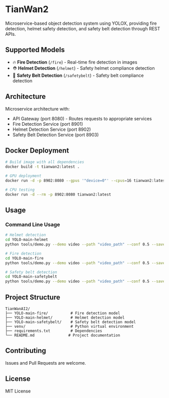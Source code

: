 # TianWan2

Microservice-based object detection system using YOLOX, providing fire detection, helmet safety detection, and safety belt detection through REST APIs.

## Supported Models

- 🔥 **Fire Detection** (`/fire`) - Real-time fire detection in images
- ⛑️ **Helmet Detection** (`/helmet`) - Safety helmet compliance detection
- 🔗 **Safety Belt Detection** (`/safetybelt`) - Safety belt compliance detection

## Architecture

Microservice architecture with:
- API Gateway (port 8080) - Routes requests to appropriate services
- Fire Detection Service (port 8901)
- Helmet Detection Service (port 8902) 
- Safety Belt Detection Service (port 8903)

## Docker Deployment

```bash
# Build image with all dependencies
docker build -t tianwan2:latest .

# GPU deployment
docker run -d -p 8902:8080 --gpus '"device=0"' --cpus=16 tianwan2:latest

# CPU testing
docker run -d --rm -p 8902:8080 tianwan2:latest
```

## Usage

### Command Line Usage

```bash
# Helmet detection
cd YOLO-main-helmet
python tools/demo.py --demo video --path "video_path" --conf 0.5 --save_result --device cpu

# Fire detection
cd YOLO-main-fire  
python tools/demo.py --demo video --path "video_path" --conf 0.5 --save_result --device cpu

# Safety belt detection
cd YOLO-main-safetybelt
python tools/demo.py --demo video --path "video_path" --conf 0.5 --save_result --device cpu
```

## Project Structure

```
TianWanAI2/
├── YOLO-main-fire/          # Fire detection model
├── YOLO-main-helmet/        # Helmet detection model
├── YOLO-main-safetybelt/    # Safety belt detection model
├── venv/                    # Python virtual environment
├── requirements.txt         # Dependencies
└── README.md               # Project documentation
```

## Contributing

Issues and Pull Requests are welcome.

## License

MIT License
